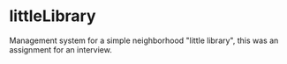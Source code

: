 # littleLibrary
Management system for a simple neighborhood "little library", this was an assignment for an interview.
